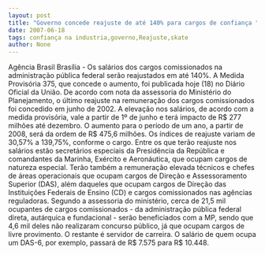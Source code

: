 ```yaml
---
layout: post
title: "Governo concede reajuste de até 140% para cargos de confiança "
date: 2007-06-18
tags: confiança na industria,governo,Reajuste,skate
author: None
---
```

Ag&ecirc;ncia Brasil
Bras&iacute;lia - Os sal&aacute;rios dos cargos comissionados na administra&ccedil;&atilde;o p&uacute;blica federal ser&atilde;o reajustados em at&eacute; 140%. A Medida Provis&oacute;ria 375, que concede o aumento, foi publicada hoje (18) no Di&aacute;rio Oficial da Uni&atilde;o. 
De acordo com nota da assessoria do Minist&eacute;rio do Planejamento, o &uacute;ltimo reajuste na remunera&ccedil;&atilde;o dos cargos comissionados foi concedido em junho de 2002. A eleva&ccedil;&atilde;o nos sal&aacute;rios, de acordo com a medida provis&oacute;ria, vale a partir de 1&ordm; de junho e ter&aacute; impacto de R$ 277 milh&otilde;es at&eacute; dezembro. O aumento para o per&iacute;odo de um ano, a partir de 2008, ser&aacute; da ordem de R$ 475,6 milh&otilde;es.
Os &iacute;ndices de reajuste variam de 30,57% a 139,75%, conforme o cargo. Entre os que ter&atilde;o reajuste nos sal&aacute;rios est&atilde;o secret&aacute;rios especiais da Presid&ecirc;ncia da Rep&uacute;blica e comandantes da Marinha, Ex&eacute;rcito e Aeron&aacute;utica, que ocupam cargos de natureza especial. Ter&atilde;o tamb&eacute;m a remunera&ccedil;&atilde;o elevada t&eacute;cnicos e chefes de &aacute;reas operacionais que ocupam cargos de Dire&ccedil;&atilde;o e Assessoramento Superior (DAS), al&eacute;m daqueles que ocupam cargos de Dire&ccedil;&atilde;o das Institui&ccedil;&otilde;es Federais de Ensino (CD) e cargos comissionados nas ag&ecirc;ncias reguladoras.
Segundo a assessoria do minist&eacute;rio, cerca de 21,5 mil ocupantes de cargos comissionados - da administra&ccedil;&atilde;o p&uacute;blica federal direta, aut&aacute;rquica e fundacional - ser&atilde;o beneficiados com a MP, sendo que 4,6 mil deles n&atilde;o realizaram concurso p&uacute;blico, j&aacute; que ocupam cargos de livre provimento. O restante &eacute; servidor de carreira.
O sal&aacute;rio de quem ocupa um DAS-6, por exemplo, passar&aacute; de R$ 7.575 para R$ 10.448.
 